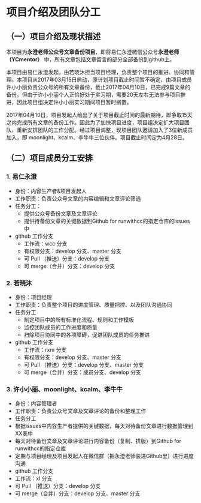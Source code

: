# 项目介绍及团队分工

## （一）项目介绍及现状描述

本项目为**永澄老师公众号文章备份项目**，即将易仁永澄微信公众号**永澄老师（YCmentor）** 中，所有文章包括文章留言的部分全部备份到github上。

本项目由易仁永澄发起，由若晓沐担当项目经理，负责整个项目的推进、协同和管理。本项目从2017年03月15日启动，原计划项目截止时间暂不确定，由项目成员许小小丽负责公众号的所有文章备份，截止2017年04月10日，已完成9篇文章的备份。但由于许小小丽个人正恰好处于实习期，需要20天左右无法参与项目推进，因此项目组决定许小小丽实习期间项目暂时搁置。

2017年04月10日，项目发起人给出了关于项目截止时间的最新期待，即争取15天之内完成所有文章的备份工作。因此为了加快项目进度，项目组决定扩大项目团队，重新安排团队的工作分配。经过项目调整，现项目团队邀请加入了3位新成员加入，即 moonlight、kcalm、李牛牛三位伙伴。项目截止时间定为4月28日。


## （二）项目成员分工安排

### 1. 易仁永澄

- 身份：内容生产者&项目发起人
- 工作职责：负责公众号文章的内容编辑和文章评论筛选
- 任务分工：
  - 提供公众号备份文章及文章评论
  - 提供待备份文章的关键数据到Github for runwithcc的指定仓库的issues中
- github 工作分支
  - 工作流：wcc 分支
  - 有权限分支：develop 分支、master 分支
  - 可 Pull （推送）分支：develop 分支
  - 可 merge（合并）分支：develop 分支


### 2. 若晓沐

- 身份：项目经理
- 工作职责：负责整个项目的进度管理、质量把控、以及团队沟通协同
- 任务分工
  - 制定项目中的所有标准化流程、规则和工作模板
  - 监控团队成员的工作进度和质量
  - 扫除项目协同中的各项障碍，促进团队成员的任务推进
- github 工作分支
  - 工作流：rxm 分支
  - 有权限分支：develop 分支、master 分支
  - 可 Pull （推送）分支：develop 分支、master 分支
  - 可 merge（合并）分支：成员分支、develop 分支

### 3. 许小小丽、moonlight、kcalm、李牛牛

- 身份：内容管理者
- 工作职责：负责公众号文章及文章评论的备份和整理工作
- 任务分工
 - 根据issues中内容生产者提供的关键数据，每天对待备份文章进行数据管理到XX表中
 - 每天对待备份文章及文章评论进行内容备份（复制、排版）到Github for runwithcc的指定仓库
 - 定期与项目经理及项目发起人在微信群（把永澄老师装进Github里）进行进度沟通
- github 工作分支
 - 工作流：xl 分支
 - 可 Pull （推送）分支：develop 分支
 - 可 merge（合并）分支：develop 分支、master 分支
